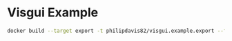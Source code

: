 # Visgui Example

```bash
docker build --target export -t philipdavis82/visgui.example.export --file example/Dockerfile .
```
